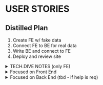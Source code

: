 # USER STORIES

## Distilled Plan
1. Create FE w/ fake data
2. Connect FE to BE for real data
3. Write BE and connect to FE
4. Deploy and review site

<details>
<summary>TECH.DIVE NOTES (only FE)</summary>

### Goal
- Design and build platform allowing for doctors to easily record info about what they discovered in order to take a look back at it
    - CRUD structured radiology reports, which are assessments of x-ray images for COVID-19 patient exams
    * Home page: view exams, click on single exam, click on patient
    * Admin: add, delete, update, view exams, click on single exam, click on single patient

### MILESTONES
1. [x] set up code repo w/ skeleton
2. [ ] create all 3 pages
3. [ ] add interaction with api, each done separately
4. [ ] create data models, build endpoints

#### STEPS
0. Call fake data using api endpoints provided
    - get all exams: `https://czi-covid-lypkrzry4q-uc.a.run.app/api/exams`
    - get one patient id: `https://czi-covid-lypkrzry4q-uc.a.run.app/api/patient/COVID-19-AR-16406504`
    - image url example: `https://ohif-hack-diversity-covid.s3.amazonaws.com/covid-png/COVID-19-AR-16406504_XR_CHEST_AP_PORTABLE_2.png`
1. Start with index page displaying all exams with key information pieces in chart (hardcode data and display on page)
    - Use functional comps to display data

</details>


<details>
<summary>Focused on Front End</summary>

### Required for MVP
#### Required 7 Pages
- Main page (index.js): Users can view exam records in db
- Admin page (admin.js): Allow users to add new exam records, edit values, delete exam records
- Detail page (Exam) (list_single_exam.js or single_exam.js): Display all info of given exam including large image of chest x-ray
- Detail page (Patient) (list_single_patient.js or single_patient.js): Display all info of given patient including past exams and id
- In order to Create:
    * Create Exam Page (create_exam.js)
    * Create Patient Page (create_patient.js)
- In order to Update:
    * Update Exam Page (update_exam.js)

#### REGULAR USERS
- On main page, Users can view all exams taken by patients and their corresponding information + use nav bar to navigate between exams and admin pages
- On the main page and individual pages, Users can click on exam id, to go to a single report (patient's exam results) and click on patient id to go to a single patient's profile

##### Regular User Stretch Goals
- Users are able to perform searches on exams (based on video it is on terms in key findings)
- Users are able to perform sorting of exams based on age, sex, bmi, zip code

#### ADMINS
- On Admin page, Admins are able to view details of exams taken by patients
- On Admin page, Admins are able to create, update, and delete exams
- On the admin page and individual pages, Admins are able to go to a single report and click on patient id to go to a single patient's profile

##### Admin Stretch Goals
- Admins are able to perform searches on exams (based on video it is on terms in key findings)
- Admins are able to perform sorting of exams based on age, sex, bmi, zip code
- Admins are able to create patients when creating exams

### GENERAL STRETCH GOALS
0. design
    - include a separate landing page
1. ui/ux
    - update ui
        * using chakra or mantine ui combined with transitions at bare minimum
        * can decide to implement animation, three.js if there is time
    - add charts for data visualization
        * matplotlib
    - add FE js automated testing
        * jest as a possibility
    - with FE chart for exams:
        * allow for searching/filtering exams
        * sort exams on main page by column
    - provide a method for users to compare multiple assessments of the same exam type
        - reports table section (reports.js based on miro)
            * [report table](https://miro.com/app/board/uXjVNzO7qrM=/)
        * each exam has a type distinguished by their id, provide a way for a radiologist to view all assessments that fall under said type
            i.e examId: Exam-2 vs examId: Exam-4
            - exam-2 has 3 patients who have taken said test whereas exam-4 has 5 patients who have taken said test
        * Each report includes exam link , reviewer name, key findings
        * REPORTS Table vs EXAMS table (?)
            - One patient can have different exam-ids
                * Example: patientId of x888888, has examIds of Exam-105695, Exam-4 proving the point above
            - reports are defined by _id and exam type is examId
    - maybe for comparing reports include a component/separate page that allows for comparisons based on desired reports one wants to compare
        - doctor wants to compare three exams, click on three exams -> press compare -> go to compare screen
2. full stack
    - page for viewing all exams for given patient, users should edit, delete exams from page
    - allow users to create new patients in line with new exam report i.e if new exam is created, then allow for creation of new patient in same form it not existing already



#### REGULAR USERS

#### ADMINS

</details>


<details>
<summary> Focused on Back End (tbd - if help is req) </summary>

### Required for MVP

#### REGULAR USERS

#### ADMINS

### STRETCH GOALS

#### REGULAR USERS

#### ADMINS
</details>

